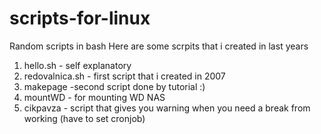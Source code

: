 scripts-for-linux
=================

Random scripts in bash
Here are some scrpits that i created in last years

1. hello.sh - self explanatory
2. redovalnica.sh - first script that i created in 2007
3. makepage -second script done by tutorial :)
4. mountWD - for mounting WD NAS
5. cikpavza - script that gives you warning when you need a break from working (have to set cronjob)
